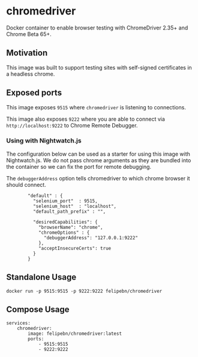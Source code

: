 # chromedriver

Docker container to enable browser testing with ChromeDriver 2.35+ and Chrome Beta 65+.

## Motivation

This image was built to support testing sites with self-signed certificates in a headless chrome.

## Exposed ports

This image exposes `9515` where `chromedriver` is listening to connections.

This image also exposes `9222` where you are able to connect via `http://localhost:9222` to Chrome Remote Debugger.

### Using with Nightwatch.js

The configuration below can be used as a starter for using this image with Nightwatch.js. We do not pass chrome arguments as they are bundled into the container so we can fix the port for remote debugging.

The `debuggerAddress` option tells chromedriver to which chrome browser it should connect.

```
        "default" : {
          "selenium_port"  : 9515,
          "selenium_host"  : "localhost",
          "default_path_prefix" : "",
    
          "desiredCapabilities": {
            "browserName": "chrome",
            "chromeOptions" : {
              "debuggerAddress": "127.0.0.1:9222"
            },
            "acceptInsecureCerts": true
          }
        }
```

## Standalone Usage

`docker run -p 9515:9515 -p 9222:9222 felipebn/chromedriver`

## Compose Usage

```
services:
    chromedriver:
        image: felipebn/chromedriver:latest
        ports:
            - 9515:9515
            - 9222:9222
```